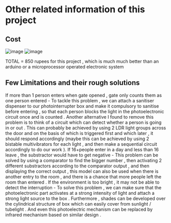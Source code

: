 # Other related information of this project 
## Cost 
![image](https://user-images.githubusercontent.com/86561124/136646432-1fdf21f6-c347-4f40-af0b-194e45627364.png)
![image](https://user-images.githubusercontent.com/86561124/136646438-482520ee-7446-4708-854f-1d954d0c4b80.png)

TOTAL = 850 rupees for this project , which is much much better than an arduino or a microprocessor operated electronic system 

## Few Limitations and their rough solutions 

If more than 1 person enters when gate opened , gate only counts them as one person entered - To tackle this problem , we can attach a sanitiser dispenser to our photointerrupter
box and make it compulsory to sanitise before entering , so that each person blocks the light in the photoelectronic circuit once and is counted . Another alternative I found to 
remove this problem is to think of a circuit which can detect whether a person is going in or out . This can probably be achieved by using 2 LDR light groups across the door and 
on the basis of which is triggered first and which later , it should respond accordingly (maybe this can be achieved by using 2 bistable multivibrators for each light , and then
make a sequential circuit accordingly to do our work ). 
If 16+people enter in a day and less than 16 leave , the substractor would have to get negative - This problem can be solved by using a comparator to find the bigger number , 
then activating 2 different substractors according to the comparator output , and then displaying the correct output , this model can also be used when there is another entry to 
the room , and there is a chance that more people left the room than entered . 
If the environment is too bright , it may not be able to detect the interruption - To solve this problem , we can make sure that the photoelectronic part activates at a strong 
intensity of light and attach a strong light source to the box . Furthermore , shades can be developed over the cylindrical structure of box which can easily cover from
sunlight / tubelight . And even this photoelectric mechanism can be replaced by infrared mechanism based on similar design .


